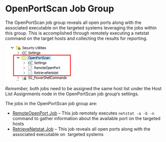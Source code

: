 # OpenPortScan Job Group

The OpenPortScan job group reveals all open ports along with the associated executable on the targeted systems leveraging the jobs within this group. This is accomplished through remotely executing a netstat command on the target hosts and collecting the results for reporting.

![OpenPortScan Job Group in the Jobs Tree](/static/img/product_docs/accessanalyzer/accessanalyzer/enterpriseauditor/solutions/windows/securityutilities/openportscan/openportscanjobstree.png)

_Remember,_ both jobs need to be assigned the same host list under the Host List Assignments node in the OpenPortScan job group’s settings.

The jobs in the OpenPortScan job group are:

- [RemoteOpenPort Job](/docs/product_docs/accessanalyzer/accessanalyzer/enterpriseauditor/solutions/windows/securityutilities/openportscan/remoteopenport.md) – This job remotely executes ```netstat -a -b -n``` command to gather information about the available port on the targeted hosts
- [RetrieveNetstat Job](/docs/product_docs/accessanalyzer/accessanalyzer/enterpriseauditor/solutions/windows/securityutilities/openportscan/retrievenetstat.md) – This job reveals all open ports along with the associated executable on  targeted systems
